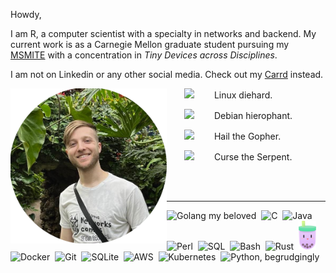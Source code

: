Howdy,

I am R, a computer scientist with a specialty in networks and backend. My current work is as a Carnegie Mellon graduate student pursuing my [MSMITE](https://www.cmu.edu/ini/academics/bicoastal/index.html) with a concentration in *Tiny Devices across Disciplines*. 

I am not on Linkedin or any other social media. Check out my [Carrd](https://rflandau.carrd.co) instead.

<img align="left" src="self.png" alt="a picture of me" width=250px />

<div style="text-indent: 2em">

<img style="width: 2em" src="https://cdn.jsdelivr.net/gh/devicons/devicon@latest/icons/linux/linux-original.svg" /> Linux diehard.

<img style="width: 2em" src="https://cdn.jsdelivr.net/gh/devicons/devicon@latest/icons/debian/debian-original.svg" /> Debian hierophant. 
          
<img style="width: 2em" src="https://cdn.jsdelivr.net/gh/devicons/devicon@latest/icons/go/go-original.svg" /> Hail the Gopher.

<img style="width: 2em" src="https://cdn.jsdelivr.net/gh/devicons/devicon@latest/icons/python/python-original.svg" /> Curse the Serpent.

</div>

<br><br>

---
<div>
    <img src="https://cdn.jsdelivr.net/gh/devicons/devicon@latest/icons/go/go-original.svg" width=40px title="Golang my beloved" alt="Golang my beloved"/>&nbsp;
    <img src="https://cdn.jsdelivr.net/gh/devicons/devicon@latest/icons/c/c-original.svg" width=40px title="C" alt="C"/>&nbsp;
    <img src="https://cdn.jsdelivr.net/gh/devicons/devicon@latest/icons/java/java-original.svg" width=40px title="Java" alt="Java"/>&nbsp;
    <img src="https://cdn.jsdelivr.net/gh/devicons/devicon@latest/icons/perl/perl-original.svg" width=40px title="Perl" alt="Perl"/>&nbsp;
    <img src="https://cdn.jsdelivr.net/gh/devicons/devicon@latest/icons/sqldeveloper/sqldeveloper-original.svg" width=40px title="T/PSQL" alt="SQL"/>&nbsp;
    <img src="https://cdn.jsdelivr.net/gh/devicons/devicon@latest/icons/bash/bash-original.svg" width=40px title="Bash" alt="Bash"/>&nbsp;
    <img src="https://cdn.jsdelivr.net/gh/devicons/devicon@latest/icons/rust/rust-original.svg" width=40px title="Rust" alt="Rust"/>&nbsp;
    <img src="icons/bubbletea.svg" width=28px title="Bubble Tea" alt="Bubble Tea"/>&nbsp;
    <img src="https://cdn.jsdelivr.net/gh/devicons/devicon@latest/icons/docker/docker-original.svg" width=40px title="Docker" alt="Docker"/>&nbsp;
    <img src="https://cdn.jsdelivr.net/gh/devicons/devicon@latest/icons/git/git-original.svg" width=40px title="Git" alt="Git"/>&nbsp;
    <img src="https://cdn.jsdelivr.net/gh/devicons/devicon@latest/icons/sqlite/sqlite-original.svg" width=40px title="SQLite" alt="SQLite"/>&nbsp;
    <img src="https://cdn.jsdelivr.net/gh/devicons/devicon@latest/icons/amazonwebservices/amazonwebservices-original-wordmark.svg" width=40px title="AWS" alt="AWS"/>&nbsp;
    <img src="https://cdn.jsdelivr.net/gh/devicons/devicon@latest/icons/kubernetes/kubernetes-original.svg" width=40px title="Kubernetes" alt="Kubernetes"/>&nbsp;
    <img src="https://cdn.jsdelivr.net/gh/devicons/devicon@latest/icons/python/python-original.svg" width=20px title="Python, begrudgingly" alt="Python, begrudgingly"/>&nbsp;
</div>
